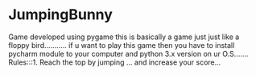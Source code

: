 # JumpingBunny
Game developed using pygame
this is basically a game just just like a floppy bird...........
if u want to play this game then you have to install pycharm module to your computer and python 3.x version on ur O.S.......
Rules:::1. Reach the top by jumping ... and increase your score...

